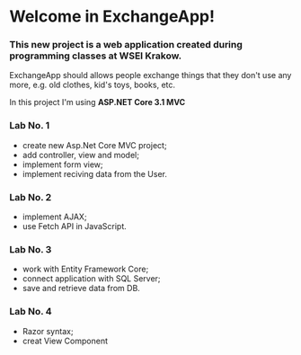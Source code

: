 # Welcome in ExchangeApp!

### This new project is a web application created during programming classes at WSEI Krakow. 

ExchangeApp should allows people exchange things that they don't use any more, e.g. old clothes, kid's toys, books, etc. 

In this project I'm using **ASP.NET Core 3.1 MVC**

### Lab No. 1
- create new Asp.Net Core MVC project;
- add controller, view and model;
- implement form view;
- implement reciving data from the User.

### Lab No. 2
- implement AJAX;
- use Fetch API in JavaScript.

### Lab No. 3 
- work with Entity Framework Core;
- connect application with SQL Server;
- save and retrieve data from DB.

### Lab No. 4
- Razor syntax;
- creat View Component

